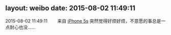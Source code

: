 layout: weibo
date: 2015-08-02 11:49:11
---
<meta name="referrer" content="no-referrer" />

2015-08-02 11:49:11  &nbsp;&nbsp;&nbsp;&nbsp;&nbsp;&nbsp; 来自 <a href="sinaweibo://customweibosource" rel="nofollow">iPhone 5s</a>
突然觉得好烦好烦，不意愿的事总是一点耐心也没…… ​​​
